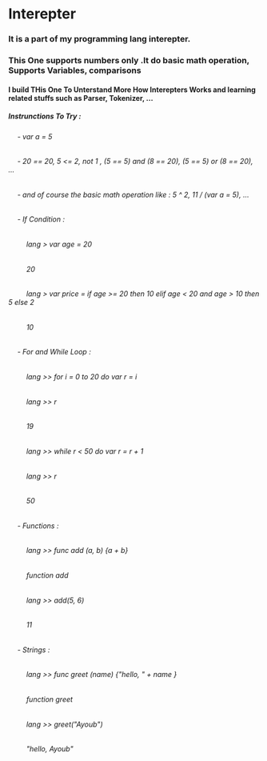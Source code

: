 # Interepter

### It is a part of my programming lang interepter.

### This One supports numbers only .It do basic math operation, Supports Variables, comparisons

#### I build THis One To Unterstand More How Interepters Works and learning related stuffs such as Parser, Tokenizer, ...

##### Instrunctions To Try :

###### &emsp; - var a = 5

###### &emsp; - 20 == 20, 5 <= 2, not 1 , (5 == 5) and (8 == 20), (5 == 5) or (8 == 20), ...

###### &emsp; - and of course the basic math operation like : 5 ^ 2, 11 / (var a = 5), ...

###### &emsp; - If Condition :

###### &emsp; &emsp; lang > var age = 20

###### &emsp; &emsp; 20

###### &emsp; &emsp; lang > var price = if age >= 20 then 10 elif age < 20 and age > 10 then 5 else 2

###### &emsp; &emsp; 10

###### &emsp; - For and While Loop :

###### &emsp; &emsp; lang >> for i = 0 to 20 do var r = i

###### &emsp; &emsp; lang >> r

###### &emsp; &emsp; 19

###### &emsp; &emsp; lang >> while r < 50 do var r = r + 1

###### &emsp; &emsp; lang >> r

###### &emsp; &emsp; 50

###### &emsp; - Functions :

###### &emsp; &emsp; lang >> func add (a, b) {a + b}

###### &emsp; &emsp; function add

###### &emsp; &emsp; lang >> add(5, 6)

###### &emsp; &emsp; 11

###### &emsp; - Strings :

###### &emsp; &emsp; lang >> func greet (name) {"hello, " + name }

###### &emsp; &emsp; function greet

###### &emsp; &emsp; lang >> greet("Ayoub")

###### &emsp; &emsp; "hello, Ayoub"